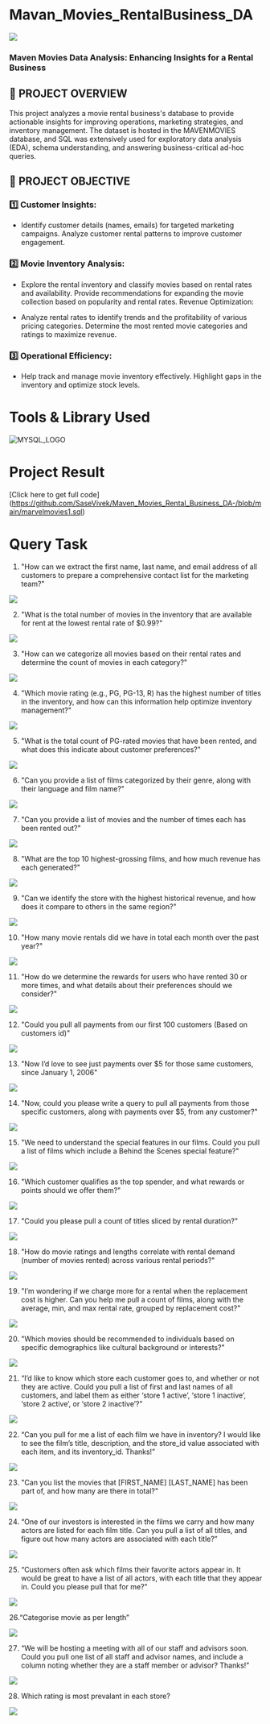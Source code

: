 # Mavan_Movies_RentalBusiness_DA
![](blockbuster-video.jpg)

### Maven Movies Data Analysis: Enhancing Insights for a Rental Business

## 📌 PROJECT OVERVIEW

This project analyzes a movie rental business's database to provide actionable insights for improving operations, marketing strategies, and inventory management. The dataset is hosted in the MAVENMOVIES database, and SQL was extensively used for exploratory data analysis (EDA), schema understanding, and answering business-critical ad-hoc queries.

## 🎯 PROJECT OBJECTIVE
### 1️⃣ Customer Insights:
- Identify customer details (names, emails) for targeted marketing campaigns. Analyze customer rental patterns to improve customer engagement.

### 2️⃣ Movie Inventory Analysis:
- Explore the rental inventory and classify movies based on rental rates and availability. Provide recommendations for expanding the movie collection based on popularity and rental rates. Revenue Optimization:

- Analyze rental rates to identify trends and the profitability of various pricing categories. Determine the most rented movie categories and ratings to maximize revenue.

### 3️⃣ Operational Efficiency:
- Help track and manage movie inventory effectively. Highlight gaps in the inventory and optimize stock levels.

# Tools & Library Used
![MYSQL_LOGO](img.png)


# Project Result

[Click here to get full code]  
(https://github.com/SaseVivek/Maven_Movies_Rental_Business_DA-/blob/main/marvelmovies1.sql)

# Query Task

1. "How can we extract the first name, last name, and email address of all customers to prepare a comprehensive contact list for the marketing team?"


![](IMAGE/email.png)


2. "What is the total number of movies in the inventory that are available for rent at the lowest rental rate of $0.99?"


![](IMAGE/cheapestrental.png)


3. "How can we categorize all movies based on their rental rates and determine the count of movies in each category?"


![](IMAGE/total_no_of_movies.png)


4. "Which movie rating (e.g., PG, PG-13, R) has the highest number of titles in the inventory, and how can this information help optimize inventory management?"


![](IMAGE/rating_wise_count.png)


5. "What is the total count of PG-rated movies that have been rented, and what does this indicate about customer preferences?"


![](Image[Output]/Total_Films.png)

6. "Can you provide a list of films categorized by their genre, along with their language and film name?"


![](IMAGE/TLC.png)

7. "Can you provide a list of movies and the number of times each has been rented out?"


![](IMAGE/popularity.png)

8. "What are the top 10 highest-grossing films, and how much revenue has each generated?"


![](IMAGE/revenue.png)

9. "Can we identify the store with the highest historical revenue, and how does it compare to others in the same region?"


![](IMAGE/MOST_REVENUE.png)

10. "How many movie rentals did we have in total each month over the past year?"


![](IMAGE/RENTALS_PER_MONTH.png)

11. "How do we determine the rewards for users who have rented 30 or more times, and what details about their preferences should we consider?"


![](IMAGE/REWARD_VIA_PHONE.png)

12. "Could you pull all payments from our first 100 customers (Based on customers id)"


![](IMAGE/FIRST_100_CUSTOMER_PAYMENTS.png)

13. "Now I’d love to see just payments over $5 for those same customers, since January 1, 2006"


![](IMAGE/JAN_06_2006.png)

14. "Now, could you please write a query to pull all payments from those specific customers, along with payments over $5, from any customer?"


![](IMAGE/PAYMENTS_OVER_$5.png)

15. "We need to understand the special features in our films. Could you pull a list of films which include a Behind the Scenes special feature?"


![](IMAGE/BTS.png)

16. "Which customer qualifies as the top spender, and what rewards or points should we offer them?"


![](IMAGE/MOST_SPENDING_CUSTOMER.png)

17. "Could you please pull a count of titles sliced by rental duration?"


![](IMAGE/SLICED_BY_RENTAL_RATE.png)

18. "How do movie ratings and lengths correlate with rental demand (number of movies rented) across various rental periods?"


![](IMAGE/COMPARE_WITH_RENTAL_DURATION.png)

19. "I’m wondering if we charge more for a rental when the replacement cost is higher. Can you help me pull a count of films, along with the average, min, and max rental rate, grouped by replacement cost?"


![](IMAGE/MIN_MAX_AVG.png)

20. "Which movies should be recommended to individuals based on specific demographics like cultural background or interests?"


![](IMAGE/FIT_FOR_RECOMMENDATION.png)

21. “I’d like to know which store each customer goes to, and whether or not they are active. Could you pull a list of first and last names of all customers, and label them as either ‘store 1 active’, ‘store 1 inactive’, ‘store 2 active’, or ‘store 2 inactive’?”


![](IMAGE/ACTIVE_STORE.png)

22. “Can you pull for me a list of each film we have in inventory? I would like to see the film’s title, description, and the store_id value associated with each item, and its inventory_id. Thanks!”


![](IMAGE/FILMS_IN_INVENTORY.png)

23. "Can you list the movies that [FIRST_NAME] [LAST_NAME] has been part of, and how many are there in total?"


![](IMAGE/NO_OF_FILMS_BY_ACTOR.png)

24. “One of our investors is interested in the films we carry and how many actors are listed for each film title. Can you pull a list of all titles, and figure out how many actors are associated with each title?”


![](IMAGE/ACTOR_ASSOCIATED_WITH_TITLE.png)

25. “Customers often ask which films their favorite actors appear in. It would be great to have a list of all actors, with each title that they appear in. Could you please pull that for me?” 


![](Image[Output]/Films_In_Inventory.png)

26.“Categorise movie as per length”


![](IMAGE/MOVIES_AS_PER_LENGTH.jpg)

27.  “We will be hosting a meeting with all of our staff and advisors soon. Could you pull one list of all staff and advisor names, and include a column noting whether they are a staff member or advisor? Thanks!”


![](IMAGE/UNION.png)

28. Which rating is most prevalant in each store?


![](Image[Output]/Prevalent_Rating.png)
